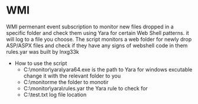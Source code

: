 # WMI

WMI permenant event subscription to monitor new files dropped in a specific folder and check them using Yara for certain Web Shell patterns. it will log to a file you choose.
The script monitors a web folder for newly drop ASP/ASPX files and check if they have any signs of webshell code in them
rules.yar was built by  lnxg33k
* How to use the script
  * C:\\monitor\\yara\\yara64.exe is the path to Yara for windows excutable change it with the relevant folder to you
  * C:\\monitorme the folder to monotir
  * C:\\monitor\\yara\\rules.yar the Yara rule to check for
  * C:\\test.txt log file location

